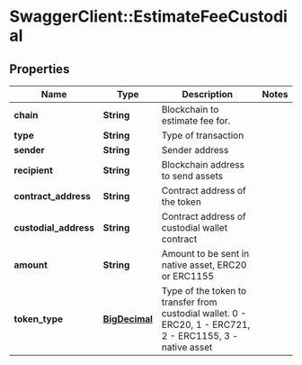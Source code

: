 # SwaggerClient::EstimateFeeCustodial

## Properties
Name | Type | Description | Notes
------------ | ------------- | ------------- | -------------
**chain** | **String** | Blockchain to estimate fee for. | 
**type** | **String** | Type of transaction | 
**sender** | **String** | Sender address | 
**recipient** | **String** | Blockchain address to send assets | 
**contract_address** | **String** | Contract address of the token | 
**custodial_address** | **String** | Contract address of custodial wallet contract | 
**amount** | **String** | Amount to be sent in native asset, ERC20 or ERC1155 | 
**token_type** | [**BigDecimal**](BigDecimal.md) | Type of the token to transfer from custodial wallet. 0 - ERC20, 1 - ERC721, 2 - ERC1155, 3 - native asset | 

